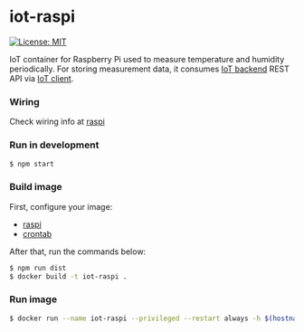 # iot-raspi
[![License: MIT](https://img.shields.io/badge/License-MIT-yellow.svg)](https://opensource.org/licenses/MIT)

IoT container for Raspberry Pi used to measure temperature and humidity periodically. For storing measurement data, it consumes [IoT backend](https://github.com/mmontes11/iot-backend) REST API via [IoT client](https://github.com/mmontes11/iot_client).

### Wiring

Check wiring info at [raspi](https://github.com/mmontes11/iot-raspi/blob/develop/src/config/raspi.js)

### Run in development

```bash
$ npm start
```
### Build image
First, configure your image:
* [raspi](https://github.com/mmontes11/iot-raspi/blob/develop/src/config/raspi.js)
* [crontab](https://github.com/mmontes11/iot-raspi/blob/develop/scripts/crontab)

After that, run the commands below:
```bash
$ npm run dist
$ docker build -t iot-raspi .
```
### Run image
```bash
$ docker run --name iot-raspi --privileged --restart always -h $(hostname) -d iot-raspi
```
